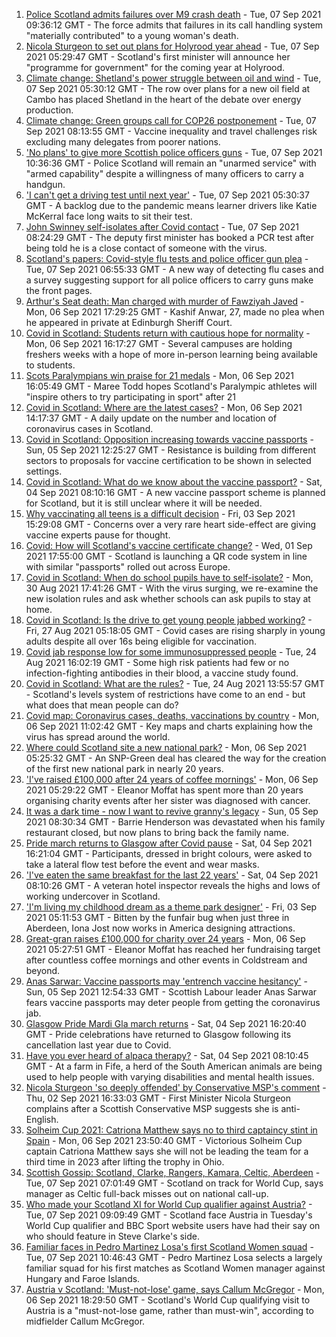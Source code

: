 1. [Police Scotland admits failures over M9 crash death](https://www.bbc.co.uk/news/uk-scotland-tayside-central-58474385?at_medium=RSS&at_campaign=KARANGA) - Tue, 07 Sep 2021 09:36:12 GMT - The force admits that failures in its call handling system "materially contributed" to a young woman's death.
2. [Nicola Sturgeon to set out plans for Holyrood year ahead](https://www.bbc.co.uk/news/uk-scotland-scotland-politics-58464674?at_medium=RSS&at_campaign=KARANGA) - Tue, 07 Sep 2021 05:29:47 GMT - Scotland's first minister will announce her "programme for government" for the coming year at Holyrood.
3. [Climate change: Shetland's power struggle between oil and wind](https://www.bbc.co.uk/news/uk-scotland-58464439?at_medium=RSS&at_campaign=KARANGA) - Tue, 07 Sep 2021 05:30:12 GMT - The row over plans for a new oil field at Cambo has placed Shetland in the heart of the debate over energy production.
4. [Climate change: Green groups call for COP26 postponement](https://www.bbc.co.uk/news/science-environment-58472566?at_medium=RSS&at_campaign=KARANGA) - Tue, 07 Sep 2021 08:13:55 GMT - Vaccine inequality and travel challenges risk excluding many delegates from poorer nations.
5. ['No plans' to give more Scottish police officers guns](https://www.bbc.co.uk/news/uk-scotland-58473654?at_medium=RSS&at_campaign=KARANGA) - Tue, 07 Sep 2021 10:36:36 GMT - Police Scotland will remain an "unarmed service" with "armed capability" despite a willingness of many officers to carry a handgun.
6. ['I can't get a driving test until next year'](https://www.bbc.co.uk/news/uk-scotland-58435040?at_medium=RSS&at_campaign=KARANGA) - Tue, 07 Sep 2021 05:30:37 GMT - A backlog due to the pandemic means learner drivers like Katie McKerral face long waits to sit their test.
7. [John Swinney self-isolates after Covid contact](https://www.bbc.co.uk/news/uk-scotland-58472175?at_medium=RSS&at_campaign=KARANGA) - Tue, 07 Sep 2021 08:24:29 GMT - The deputy first minister has booked a PCR test after being told he is a close contact of someone with the virus.
8. [Scotland's papers: Covid-style flu tests and police officer gun plea](https://www.bbc.co.uk/news/uk-scotland-58472174?at_medium=RSS&at_campaign=KARANGA) - Tue, 07 Sep 2021 06:55:33 GMT - A new way of detecting flu cases and a survey suggesting support for all police officers to carry guns make the front pages.
9. [Arthur's Seat death: Man charged with murder of Fawziyah Javed](https://www.bbc.co.uk/news/uk-scotland-edinburgh-east-fife-58467784?at_medium=RSS&at_campaign=KARANGA) - Mon, 06 Sep 2021 17:29:25 GMT - Kashif Anwar, 27, made no plea when he appeared in private at Edinburgh Sheriff Court.
10. [Covid in Scotland: Students return with cautious hope for normality](https://www.bbc.co.uk/news/uk-scotland-58461756?at_medium=RSS&at_campaign=KARANGA) - Mon, 06 Sep 2021 16:17:27 GMT - Several campuses are holding freshers weeks with a hope of more in-person learning being available to students.
11. [Scots Paralympians win praise for 21 medals](https://www.bbc.co.uk/sport/disability-sport/58466869?at_medium=RSS&at_campaign=KARANGA) - Mon, 06 Sep 2021 16:05:49 GMT - Maree Todd hopes Scotland's Paralympic athletes will "inspire others to try participating in sport" after 21
12. [Covid in Scotland: Where are the latest cases?](https://www.bbc.co.uk/news/uk-scotland-53511877?at_medium=RSS&at_campaign=KARANGA) - Mon, 06 Sep 2021 14:17:37 GMT - A daily update on the number and location of coronavirus cases in Scotland.
13. [Covid in Scotland: Opposition increasing towards vaccine passports](https://www.bbc.co.uk/news/uk-scotland-scotland-politics-58453551?at_medium=RSS&at_campaign=KARANGA) - Sun, 05 Sep 2021 12:25:27 GMT - Resistance is building from different sectors to proposals for vaccine certification to be shown in selected settings.
14. [Covid in Scotland: What do we know about the vaccine passport?](https://www.bbc.co.uk/news/uk-scotland-58422607?at_medium=RSS&at_campaign=KARANGA) - Sat, 04 Sep 2021 08:10:16 GMT - A new vaccine passport scheme is planned for Scotland, but it is still unclear where it will be needed.
15. [Why vaccinating all teens is a difficult decision](https://www.bbc.co.uk/news/health-58423152?at_medium=RSS&at_campaign=KARANGA) - Fri, 03 Sep 2021 15:29:08 GMT - Concerns over a very rare heart side-effect are giving vaccine experts pause for thought.
16. [Covid: How will Scotland's vaccine certificate change?](https://www.bbc.co.uk/news/uk-scotland-57519070?at_medium=RSS&at_campaign=KARANGA) - Wed, 01 Sep 2021 17:55:00 GMT - Scotland is launching a QR code system in line with similar "passports" rolled out across Europe.
17. [Covid in Scotland: When do school pupils have to self-isolate?](https://www.bbc.co.uk/news/uk-scotland-58381883?at_medium=RSS&at_campaign=KARANGA) - Mon, 30 Aug 2021 17:41:26 GMT - With the virus surging, we re-examine the new isolation rules and ask whether schools can ask pupils to stay at home.
18. [Covid in Scotland: Is the drive to get young people jabbed working?](https://www.bbc.co.uk/news/uk-scotland-58342389?at_medium=RSS&at_campaign=KARANGA) - Fri, 27 Aug 2021 05:18:05 GMT - Covid cases are rising sharply in young adults despite all over 16s being eligible for vaccination.
19. [Covid jab response low for some immunosuppressed people](https://www.bbc.co.uk/news/health-58317261?at_medium=RSS&at_campaign=KARANGA) - Tue, 24 Aug 2021 16:02:19 GMT - Some high risk patients had few or no infection-fighting antibodies in their blood, a vaccine study found.
20. [Covid in Scotland: What are the rules?](https://www.bbc.co.uk/news/uk-scotland-53166816?at_medium=RSS&at_campaign=KARANGA) - Tue, 24 Aug 2021 13:55:57 GMT - Scotland's levels system of restrictions have come to an end - but what does that mean people can do?
21. [Covid map: Coronavirus cases, deaths, vaccinations by country](https://www.bbc.co.uk/news/world-51235105?at_medium=RSS&at_campaign=KARANGA) - Mon, 06 Sep 2021 11:02:42 GMT - Key maps and charts explaining how the virus has spread around the world.
22. [Where could Scotland site a new national park?](https://www.bbc.co.uk/news/uk-scotland-south-scotland-58400051?at_medium=RSS&at_campaign=KARANGA) - Mon, 06 Sep 2021 05:25:32 GMT - An SNP-Green deal has cleared the way for the creation of the first new national park in nearly 20 years.
23. ['I've raised £100,000 after 24 years of coffee mornings'](https://www.bbc.co.uk/news/uk-scotland-south-scotland-58383506?at_medium=RSS&at_campaign=KARANGA) - Mon, 06 Sep 2021 05:29:22 GMT - Eleanor Moffat has spent more than 20 years organising charity events after her sister was diagnosed with cancer.
24. [It was a dark time - now I want to revive granny's legacy](https://www.bbc.co.uk/news/uk-scotland-edinburgh-east-fife-58429014?at_medium=RSS&at_campaign=KARANGA) - Sun, 05 Sep 2021 08:30:34 GMT - Barrie Henderson was devastated when his family restaurant closed, but now plans to bring back the family name.
25. [Pride march returns to Glasgow after Covid pause](https://www.bbc.co.uk/news/uk-scotland-glasgow-west-58448655?at_medium=RSS&at_campaign=KARANGA) - Sat, 04 Sep 2021 16:21:04 GMT - Participants, dressed in bright colours, were asked to take a lateral flow test before the event and wear masks.
26. ['I've eaten the same breakfast for the last 22 years'](https://www.bbc.co.uk/news/uk-scotland-scotland-business-58323888?at_medium=RSS&at_campaign=KARANGA) - Sat, 04 Sep 2021 08:10:26 GMT - A veteran hotel inspector reveals the highs and lows of working undercover in Scotland.
27. ['I'm living my childhood dream as a theme park designer'](https://www.bbc.co.uk/news/uk-scotland-north-east-orkney-shetland-58308830?at_medium=RSS&at_campaign=KARANGA) - Fri, 03 Sep 2021 05:11:53 GMT - Bitten by the funfair bug when just three in Aberdeen, Iona Jost now works in America designing attractions.
28. [Great-gran raises £100,000 for charity over 24 years](https://www.bbc.co.uk/news/uk-scotland-58440739?at_medium=RSS&at_campaign=KARANGA) - Mon, 06 Sep 2021 05:27:51 GMT - Eleanor Moffat has reached her fundraising target after countless coffee mornings and other events in Coldstream and beyond.
29. [Anas Sarwar: Vaccine passports may 'entrench vaccine hesitancy'](https://www.bbc.co.uk/news/uk-scotland-58455886?at_medium=RSS&at_campaign=KARANGA) - Sun, 05 Sep 2021 12:54:33 GMT - Scottish Labour leader Anas Sarwar fears vaccine passports may deter people from getting the coronavirus jab.
30. [Glasgow Pride Mardi Gla march returns](https://www.bbc.co.uk/news/uk-scotland-58450443?at_medium=RSS&at_campaign=KARANGA) - Sat, 04 Sep 2021 16:20:40 GMT - Pride celebrations have returned to Glasgow following its cancellation last year due to Covid.
31. [Have you ever heard of alpaca therapy?](https://www.bbc.co.uk/news/uk-scotland-58423392?at_medium=RSS&at_campaign=KARANGA) - Sat, 04 Sep 2021 08:10:45 GMT - At a farm in Fife, a herd of the South American animals are being used to help people with varying disabilities and mental health issues.
32. [Nicola Sturgeon 'so deeply offended' by Conservative MSP's comment](https://www.bbc.co.uk/news/uk-scotland-58423484?at_medium=RSS&at_campaign=KARANGA) - Thu, 02 Sep 2021 16:33:03 GMT - First Minister Nicola Sturgeon complains after a Scottish Conservative MSP suggests she is anti-English.
33. [Solheim Cup 2021: Catriona Matthew says no to third captaincy stint in Spain](https://www.bbc.co.uk/sport/golf/58470674?at_medium=RSS&at_campaign=KARANGA) - Mon, 06 Sep 2021 23:50:40 GMT - Victorious Solheim Cup captain Catriona Matthew says she will not be leading the team for a third time in 2023 after lifting the trophy in Ohio.
34. [Scottish Gossip: Scotland, Clarke, Rangers, Kamara, Celtic, Aberdeen](https://www.bbc.co.uk/sport/football/58456267?at_medium=RSS&at_campaign=KARANGA) - Tue, 07 Sep 2021 07:01:49 GMT - Scotland on track for World Cup, says manager as Celtic full-back misses out on national call-up.
35. [Who made your Scotland XI for World Cup qualifier against Austria?](https://www.bbc.co.uk/sport/football/58453863?at_medium=RSS&at_campaign=KARANGA) - Tue, 07 Sep 2021 09:09:49 GMT - Scotland face Austria in Tuesday's World Cup qualifier and BBC Sport website users have had their say on who should feature in Steve Clarke's side.
36. [Familiar faces in Pedro Martinez Losa's first Scotland Women squad](https://www.bbc.co.uk/sport/football/58476363?at_medium=RSS&at_campaign=KARANGA) - Tue, 07 Sep 2021 10:46:43 GMT - Pedro Martinez Losa selects a largely familiar squad for his first matches as Scotland Women manager against Hungary and Faroe Islands.
37. [Austria v Scotland: 'Must-not-lose' game, says Callum McGregor](https://www.bbc.co.uk/sport/football/58386792?at_medium=RSS&at_campaign=KARANGA) - Mon, 06 Sep 2021 18:29:50 GMT - Scotland's World Cup qualifying visit to Austria is a "must-not-lose game, rather than must-win", according to midfielder Callum McGregor.
